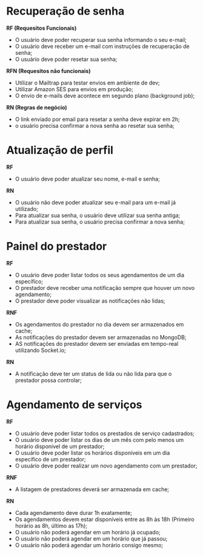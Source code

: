 # Recuperação de senha

**RF (Requesitos Funcionais)**

- O usuário deve poder recuperar sua senha informando o seu e-mail;
- O usuário deve receber um e-mail com instruções de recuperação de senha;
- O usuário deve poder resetar sua senha;

**RFN (Requesitos não funcionais)**

- Utilizar o Mailtrap para testar envios em ambiente de dev;
- Utilizar Amazon SES para envios em produção;
- O envio de e-mails deve acontece em segundo plano (background job);

**RN (Regras de negócio)**

- O link enviado por email para resetar a senha deve expirar em 2h;
- o usuário precisa confirmar a nova senha ao resetar sua senha;

# Atualização de perfil

**RF**

- O usuário deve poder atualizar seu nome, e-mail e senha;

**RN**

- O usuário não deve poder atualizar seu e-mail para um e-mail já utilizado;
- Para atualizar sua senha, o usuário deve utilizar sua senha antiga;
- Para atualizar sua senha, o usuário precisa confirmar a nova senha;

# Painel do prestador

**RF**

- O usuário deve poder listar todos os seus agendamentos de um dia específico;
- O prestador deve receber uma notificação sempre que houver um novo agendamento;
- O prestador deve poder visualizar as notificações não lidas;

**RNF**

- Os agendamentos do prestador no dia devem ser armazenados em cache;
- As notificações do prestador devem ser armazenadas no MongoDB;
- AS notificações do prestador devem ser enviadas em tempo-real utilizando Socket.io;

**RN**

- A notificação deve ter um status de lida ou não lida para que o prestador possa controlar;

# Agendamento de serviços

**RF**

- O usuário deve poder listar todos os prestados de serviço cadastrados;
- O usuário deve poder listar os dias de um mês com pelo menos um horário disponível de um prestador;
- O usuário deve poder listar os horários disponíveis em um dia específico de um prestador;
- O usuário deve poder realizar um novo agendamento com um prestador;

**RNF**

- A listagem de prestadores deverá ser armazenada em cache;

**RN**

- Cada agendamento deve durar 1h exatamente;
- Os agendamentos devem estar disponíveis entre as 8h às 18h (Primeiro horário as 8h, último as 17h);
- O usuário não poderá agendar em um horário já ocupado;
- O usuário não poderá agendar em um horário que já passou;
- O usuário não poderá agendar um horário consigo mesmo;
